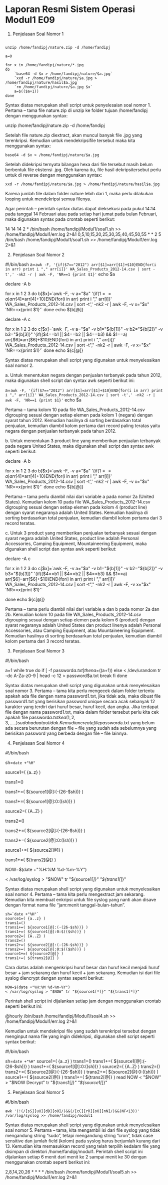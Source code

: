 # Laporan Resmi Sistem Operasi Modul1 E09

1.	Penjelasan Soal Nomor 1

```#!/bin/bash

unzip /home/fandipj/nature.zip -d /home/fandipj

a=0

for x in /home/fandipj/nature/*.jpg
do
	`base64 -d $x > /home/fandipj/nature/$a.jpg`
	`xxd -r /home/fandipj/nature/$a.jpg > /home/fandipj/nature/hasil$a.jpg`
	`rm /home/fandipj/nature/$a.jpg $x`
	a=$(($a+1))
done
```
      
Syntax diatas merupakan shell script untuk penyelesaian soal nomor 1. Pertama – tama file nature.zip di unzip ke folder tujuan /home/fandipj dengan menggunakan syntax:

unzip /home/fandipj/nature.zip -d /home/fandipj

Setelah file nature.zip diextract, akan muncul banyak file .jpg yang terenkripsi. Kemudian untuk mendekripsifile tersebut maka kita menggunakan syntax:

`base64 -d $x > /home/fandipj/nature/$a.jpg`

Setelah didekripsi ternyata bilangan hexa dari file tersebut masih belum berbentuk file ekstensi .jpg. Oleh karena itu, file hasil dekripsitersebut perlu untuk di reverse dengan menggunakan syntax:

`xxd -r /home/fandipj/nature/$a.jpg > /home/fandipj/nature/hasil$a.jpg`

Karena jumlah file dalam folder nature lebih dari 1, maka perlu dilakukan looping untuk mendekripsi semua filenya.

Agar perintah – perintah syntax diatas dapat dieksekusi pada pukul 14:14 pada tanggal 14 Februari atau pada setiap hari jumat pada bulan Februari, maka digunakan syntax pada crontab seperti berikut:

14 14 14 2 * /bin/bash /home/fandipj/Modul1/soal1.sh >> /home/fandipj/Modul1/err.log 2>&1
0,5,10,15,20,25,30,35,40,45,50,55 * * 2 5 /bin/bash /home/fandipj/Modul1/soal1.sh >> /home/fandipj/Modul1/err.log 2>&1

2.	Penjelasan Soal Nomor 2

#!/bin/bash
a=`awk -F, '{if($7=="2012") arr[$1]=arr[$1]+$10}END{for(i in arr) print i "," arr[i]}' WA_Sales_Products_2012-14.csv | sort -t',' -nk2 -r | awk -F, 'NR==1 {print $1}'`
echo $a

declare -A b

for x in 1 2 3
do
b[$x]=`awk -F, -v a="$a" '{if($1==a) arr[$4]=arr[$4]+$10}END{for(i in arr) print i "," arr[i]}' WA_Sales_Products_2012-14.csv | sort -t',' -nk2 -r | awk -F, -v x="$x" 'NR==x{print $1}'`
done
echo ${b[@]}

declare -A c

for x in 1 2 3
do
c[$x]=`awk -F, -v a="$a" -v b1="${b[1]}" -v b2="${b[2]}" -v b3="${b[3]}" '{if(($4==b1 || $4==b2 || $4==b3) && $1==a) arr[$6]=arr[$6]+$10}END{for(i in arr) print i "," arr[i]}' WA_Sales_Products_2012-14.csv | sort -t"," -nk2 -r | awk -F, -v x="$x" 'NR==x{print $1}'`
done
echo ${c[@]}

Syntax diatas merupakan shell script yang digunakan untuk menyelesaikan soal nomor 2.

a.	Untuk menentukan negara dengan penjualan terbanyak pada tahun 2012, maka digunakan shell script dan syntax awk seperti berikut ini:

a=`awk -F, '{if($7=="2012") arr[$1]=arr[$1]+$10}END{for(i in arr) print i "," arr[i]}' WA_Sales_Products_2012-14.csv | sort -t',' -nk2 -r | awk -F, 'NR==1 {print $1}'`
echo $a

Pertama – tama kolom 10 pada file WA_Sales_Products_2012-14.csv digrouping sesuai dengan setiap elemen pada kolom 1 (negara) dengan syarat tahun 2012. Kemudian hasilnya di sorting berdasarkan total penjualan, kemudian diambil kolom pertama dari record paling teratas yaitu negara dengan penjualan terbanyak pada tahun 2012.

b.	Untuk menentukan 3 product line yang memberikan penjualan terbanyak pada negara United States, maka digunakan shell script dan syntax awk seperti berikut:

declare -A b

for x in 1 2 3
do
b[$x]=`awk -F, -v a="$a" '{if($1==a) arr[$4]=arr[$4]+$10}END{for(i in arr) print i "," arr[i]}' WA_Sales_Products_2012-14.csv | sort -t',' -nk2 -r | awk -F, -v x="$x" 'NR==x{print $1}'`
done
echo ${b[@]}

Pertama – tama perlu diambil nilai dari variable a pada nomor 2a (United States). Kemudian kolom 10 pada file WA_Sales_Products_2012-14.csv digrouping sesuai dengan setiap elemen pada kolom 4 (product line) dengan syarat negaranya adalah United States. Kemudian hasilnya di sorting berdasarkan total penjualan, kemudian diambil kolom pertama dari 3 record teratas.

c.	Untuk 3 product yang memberikan penjualan terbanyak sesuai dengan syarat negara adalah United States, product line adalah Personal Accessories, Camping Equipment, Mountaineering Equipment, maka digunakan shell script dan syntax awk seperti berikut:

declare -A c

for x in 1 2 3
do
        c[$x]=`awk -F, -v a="$a" -v b1="${b[1]}" -v b2="${b[2]}" -v b3="${b[3]}" '{if(($4==b1 || $4==b2 || $4==b3) && $1==a) arr[$6]=arr[$6]+$10}END{for(i in arr) print i "," arr[i]}' WA_Sales_Products_2012-14.csv | sort -t"," -nk2 -r | awk -F, -v x="$x" 'NR==x{print $1}'`

done
echo ${c[@]}

Pertama – tama perlu diambil nilai dari variable a dan b pada nomor 2a dan 2b. Kemudian kolom 10 pada file WA_Sales_Products_2012-14.csv digrouping sesuai dengan setiap elemen pada kolom 6 (product) dengan syarat negaranya adalah United States dan product linenya adalah Personal Accessories, atau Camping Equipment, atau Mountaineering Equipment. Kemudian hasilnya di sorting berdasarkan total penjualan, kemudian diambil kolom pertama dari 3 record teratas.

3.	Penjelasan Soal Nomor 3

#!/bin/bash

a=1
while true
do
	if [ -f password$a.txt ]
	then
		a=$((a+1))
	else
		< /dev/urandom tr -dc A-Za-z0-9 | head -c 12 > password$a.txt
		break
	fi
done

Syntax diatas merupakan shell script yang digunakan untuk menyelesaikan soal nomor 3. Pertama – tama kita perlu mengecek dalam folder tertentu apakah ada file dengan nama password1.txt, jika tidak ada, maka dibuat file password1.txt yang berisikan password unique secara acak sebanyak 12 karakter yang terdiri dari huruf besar, huruf kecil, dan angka. Jika terdapat file dengan nama password1.txt, maka dalam folder tersebut perlu kita cek apakah file password$a.txt ke a (1,2,3,…..)  sudah ada atau tidak. Kemudian create file password$a.txt yang belum ada secara berurutan dengan file – file yang sudah ada sebelumnya yang berisikan password yang berbeda dengan file – file lainnya.

4.	Penjelasan Soal Nomor 4

#!/bin/bash



sh=`date +"%H"`

source1=( {a..z} )

trans1=()

trans1+=( ${source1[@]:(-(26-$sh))} )

trans1+=( ${source1[@]:0:$(($sh))} )

source2=( {A..Z} )

trans2=()

trans2+=( ${source2[@]:(-(26-$sh))} )

trans2+=( ${source2[@]:0:$(($sh))} )

source1+=( ${source2[@]} )

trans1+=( ${trans2[@]} )

NOW=$(date +"%H:%M %d-%m-%Y")

< /var/log/syslog > "$NOW" tr "${source1[*]}" "${trans1[*]}"

Syntax diatas merupakan shell script yang digunakan untuk menyelesaikan soal nomor 4. Pertama – tama kita perlu mengextract jam sekarang. Kemudian kita membuat enkripsi untuk file syslog yang nanti akan disave dengan format nama file “jam:menit tanggal-bulan-tahun”.

	sh=`date +"%H"`
	source1=( {a..z} )
	trans1=()
	trans1+=( ${source1[@]:(-(26-$sh))} )
	trans1+=( ${source1[@]:0:$(($sh))} )
	source2=( {A..Z} )
	trans2=()
	trans2+=( ${source2[@]:(-(26-$sh))} )
	trans2+=( ${source2[@]:0:$(($sh))} )
	source1+=( ${source2[@]} )
	trans1+=( ${trans2[@]} )

Cara diatas adalah mengenkripsi huruf besar dan huruf kecil menjadi huruf besar + jam sekarang dan huruf kecil + jam sekarang. Kemudian isi dari file syslog diencrypt dengan syntax seperti berikut:

	NOW=$(date +"%H:%M %d-%m-%Y")
	< /var/log/syslog > "$NOW" tr "${source1[*]}" "${trans1[*]}"

Perintah shell script ini dijalankan setiap jam dengan menggunakan crontab seperti berikut ini:

@hourly /bin/bash /home/fandipj/Modul1/soal4.sh >> /home/fandipj/Modul1/err.log 2>&1

Kemudian untuk mendekripsi file yang sudah terenkripsi tersebut dengan menginput nama file yang ingin didekripsi, digunakan shell script seperti syntax berikut:

  #!/bin/bash

  sh=`date +"%H"`
  source1=( {a..z} )
  trans1=()
  trans1+=( ${source1[@]:(-(26-$sh))} )
  trans1+=( ${source1[@]:0:$(($sh))} )
  source2=( {A..Z} )
  trans2=()
  trans2+=( ${source2[@]:(-(26-$sh))} )
  trans2+=( ${source2[@]:0:$(($sh))} )
  source1+=( ${source2[@]} )
  trans1+=( ${trans2[@]} )
  read NOW
  < "$NOW" > "$NOW Decrypt" tr "${trans1[*]}" "${source1[*]}"

5.	Penjelasan Soal Nomor 5

#!/bin/bash

`awk '(!(/[sS][uU][dD][oO]/)&&(/[cC][rR][oO][nN]/)&&(NF<13))' /var/log/syslog >> /home/fandipj/modul1`

Syntax diatas merupakan shell script yang digunakan untuk menyelesaikan soal nomor 5. Pertama – tama, kita mengambil isi dari file syslog yang tidak mengandung string “sudo”, tetapi mengandung string “cron”, tidak case sensitive dan jumlah field (kolom) pada syslog harus berjumlah kurang dari 13. Kemudian kita memasukkan record yang telah terpilih kedalam file yang disimpan di direktori /home/fandipj/modul1. Perintah shell script ini dijalankan setiap 6 menit dari menit ke 2 sampai menit ke 30 dengan menggunakan crontab seperti berikut ini:

2,8,14,20,26 * * * * /bin/bash /home/fandipj/Modul1/soal5.sh >> /home/fandipj/Modul1/err.log 2>&1


